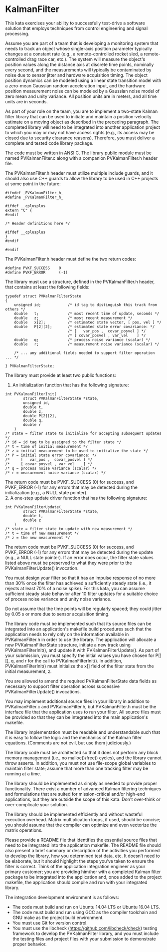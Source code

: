 # KalmanFilter

This kata exercises your ability to successfully test-drive a software solution that employs techniques from control engineering and signal processing.

Assume you are part of a team that is developing a monitoring system that needs to track an object whose single-axis position parameter typically changes at a constant rate (e.g., a remote-controlled rocket sled, a remote-controlled drag race car, etc.).  The system will measure the object's position values along the distance axis at discrete time points, nominally every second, and the measurements will typically be contaminated by noise due to sensor jitter and hardware acquisition timing.  The object position dynamics can be modeled using a linear state transition model with a zero-mean Gaussian random acceleration input, and the hardware position measurement noise can be modeled by a Gaussian noise model of zero mean and unity variance.  All position units are in meters, and all time units are in seconds.

As part of your role on the team, you are to implement a two-state Kalman filter library that can be used to initiate and maintain a position-velocity estimate on a moving object as described in the preceding paragraph.  The completed library will need to be integrated into another application project to which you may or may not have access rights (e.g., its access may be closed due to security clearance reasons).  Therefore, you must deliver a complete and tested code library package.

The code must be written in ANSI C.  The library public module must be named PVKalmanFilter.c along with a companion PVKalmanFilter.h header file.

The PVKalmanFilter.h header must utilize multiple include guards, and it should also use C++ guards to allow the library to be used in C++ projects at some point in the future:

```
#ifndef _PVKalmanFilter_h_
#define _PVKalmanFilter_h_

#ifdef __cplusplus
extern "C" {
#endif

/* Header definitions here */

#ifdef __cplusplus
}
#endif

#endif
```

The PVKalmanFilter.h header must define the two return codes:

```
#define PVKF_SUCCESS    0
#define PVKF_ERROR      (-1)
```

The library must use a structure, defined in the PVKalmanFilter.h header, that contains at least the following fields:

```
typedef struct PVKalmanFilterState
{
    unsigned id;            /* id tag to distinguish this track from others */
    double   t;             /* most recent time of update, seconds */
    double   z;             /* most recent measurement */
    double   x[2];          /* estimated state vector, [ pos, vel ] */
    double   P[2][2];       /* estimated state error covariance: */
                            /* [   var_pos ,  covar_posvel ] */
                            /* [ covar_posvel , var_vel    ] */
    double   q;             /* process noise variance (scalar) */
    double   r;             /* measurement noise variance (scalar) */

    /* ... any additional fields needed to support filter operation ... */

} PVKalmanFilterState;
```

The library must provide at least two public functions:

1. An initialization function that has the following signature:
```
int PVKalmanFilterInit(
        struct PVKalmanFilterState *state,
        unsigned id,
        double t,
        double z,
        double P[2][2],
        double q,
        double r
    )
/* state = filter state to initialize for accepting subsequent updates */
/* id = id tag to be assigned to the filter state */
/* t = time of initial measurement */
/* z = initial measurement to be used to initialize the state */
/* P = initial state error covariance: */
/*     [   var_pos ,  covar_posvel ] */
/*     [ covar_posvel , var_vel    ] */
/* q = process noise variance (scalar) */
/* r = measurement noise variance (scalar) */
```
The return code must be PVKF_SUCCESS (0) for success, and PVKF_ERROR (-1) for any errors that may be detected during the initialization (e.g., a NULL state pointer).  
2. A one-step update driver function that has the following signature:
```
int PVKalmanFilterUpdate(
        struct PVKalmanFilterState *state,
        double t,
        double z
    )
/* state = filter state to update with new measurement */
/* t = time of new measurement */
/* z = the new measurement */
```
The return code must be PVKF_SUCCESS (0) for success, and PVKF_ERROR (-1) for any errors that may be detected during the update (e.g., a NULL state pointer).  If an error does occur, the filter state values listed above must be preserved to what they were prior to the PVKalmanFilterUpdate() invocation.

You must design your filter so that it has an impulse response of no more than 30% once the filter has achieved a sufficiently steady state (i.e., it rejects at least 70% of a noise spike).  For this kata, you can assume sufficient steady state behavior after 10 filter updates for a suitable choice of process noise variance and unity noise variance.

Do not assume that the time points will be regularly spaced;  they could jitter by 0.05 s or more due to sensor acquisition timing.

The library code must be implemented such that its source files can be integrated into an application's makefile build procedures such that the application needs to rely only on the information available in PVKalmanFilter.h in order to use the library.  The application will allocate a new PVKalmanFilterState structure, initiate a new track using PVKalmanFilterInit(), and update it with PVKalmanFilterUpdate().  As part of your submission, you must specify the initial values you have chosen for P[][], q, and r for the call to PVKalmanFilterInit().  In addition, PVKalmanFilterInit() must initialize the x[] field of the filter state from the initial measurement, z.

You are allowed to amend the required PVKalmanFilterState data fields as necessary to support filter operation across successive PVKalmanFilterUpdate() invocations.

You may implement additional source files in your library in addition to PVKalmanFilter.c and PVKalmanFilter.h, but PVKalmanFilter.h must be the interface file that the application uses to run your filter.  All source files must be provided so that they can be integrated into the main application's makefile.

The library implementation must be readable and understandable such that it is easy to follow the logic and the mechanics of the Kalman filter equations.  (Comments are not evil, but use them judiciously.)

The library code must be architected so that it does not perform any block memory management (i.e., no malloc()/free() cycles), and the library cannot throw asserts.  In addition, you must not use file-scope global variables to maintain filter state; assume that more than one tracking filter may be running at a time.

The library should be implemented as simply as needed to provide proper functionality. There exist a number of advanced Kalman filtering techniques and formulations that are suited for mission-critical and/or high-end applications, but they are outside the scope of this kata.  Don't over-think or over-complicate your solution.

The library should be implemented efficiently and without wasteful execution overhead. Matrix multiplication loops, if used, should be concise;  you should assume that the compiler can optimize and even vectorize the matrix operations.

Please provide a README file that identifies the essential source files that need to be integrated into the application makefile.  The README file should also present a brief summary or description of the activities you performed to develop the library, how you determined test data, etc.  It doesn’t need to be elaborate, but it should highlight the steps you’ve taken to ensure the filter is correct.  Think of the application integration engineer as your primary customer;  you are providing him/her with a completed Kalman filter package to be integrated into the application and, once added to the project makefile, the application should compile and run with your integrated library.

The integration development environment is as follows:
* The code must build and run on Ubuntu 14.04 LTS or Ubuntu 16.04 LTS.
* The code must build and run using GCC as the compiler toolchain and GNU make as the project build environment.
* You must use Git for version control.
* You must use the libcheck (https://github.com/libcheck/check) testing framework to develop the PVKalmanFilter library, and you must include the testing files and project files with your submission to demonstrate proper behavior.
